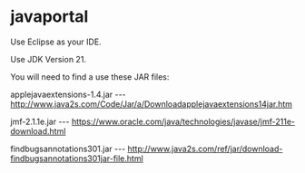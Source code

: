# javaportal

Use Eclipse as your IDE.

Use JDK Version 21.

You will need to find a use these JAR files:

applejavaextensions-1.4.jar    --- http://www.java2s.com/Code/Jar/a/Downloadapplejavaextensions14jar.htm

jmf-2.1.1e.jar                 --- https://www.oracle.com/java/technologies/javase/jmf-211e-download.html

findbugsannotations301.jar     --- http://www.java2s.com/ref/jar/download-findbugsannotations301jar-file.html
